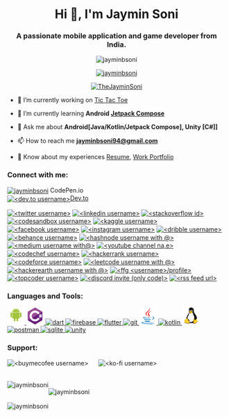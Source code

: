 <!-- Introduction Title -->
<h1 align="center">Hi 👋, I'm Jaymin Soni</h1>
<!-- Introduction Subtitle -->
<h3 align="center">A passionate mobile application and game developer from India.</h3>

<!-- Profile Views -->
<p align="center"> <img src="https://gpvc.arturio.dev/jayminbsoni" alt="jayminbsoni" /> </p>
<!-- <p align="left"> <img src="https://komarev.com/ghpvc/?username=jayminbsoni&label=Profile%20views&color=0e75b6&style=flat" alt="jayminbsoni" /> </p> -->
<!-- ![Profile views](https://gpvc.arturio.dev/jayminbsoni) -->

<!-- Profile Trophy -->
<p align="center"> <a href="https://github.com/ryo-ma/github-profile-trophy&theme=dracula"><img src="https://github-profile-trophy.vercel.app/?username=jayminbsoni" alt="jayminbsoni" /></a> </p>

<!-- Social Media -->
<p align="center">
	<!-- Twitter -->
	<a href="https://twitter.com/TheJayminSoni" target="blank"><img src="https://img.shields.io/twitter/follow/TheJayminSoni?logo=twitter&style=for-the-badge" alt="TheJayminSoni" /></a> 
</p>


<!-- About Work and Profile -->
- 🔭 I’m currently working on [Tic Tac Toe](https://play.google.com/store/apps/details?id=com.progressio.tictactoe&hl=en)

- 🌱 I’m currently learning **Android [Jetpack Compose](https://developer.android.com/courses/android-basics-compose/course)**

<!-- - 👯 I’m looking to collaborate on [<PROJECT NAME>](<PROJECT LINK>) -->

<!-- - 🤝 I’m looking for help with [<PROJECT NAME>](<PROJECT LINK>) -->

<!-- - 👨‍💻 All of my projects are available at [<WEBSITE LINK>](<WEBSITE LINK>) -->

<!-- - 📝 I regularly write articles on [<MEDIUM LINK>](<MEDIUM LINK>) -->

- 💬 Ask me about **Android[Java/Kotlin/Jetpack Compose], Unity [C#]]**

- 📫 How to reach me **jayminbsoni94@gmail.com**

- 📄 Know about my experiences [Resume](https://drive.google.com/file/d/1cUdDEJnxAmFCXPgeA5nSjTPEiNJXm079/view?usp=sharing), [Work Portfolio](https://shorturl.at/zJTY0)

<!-- ### Blogs posts -->
<!-- BLOG-POST-LIST:START -->
<!-- BLOG-POST-LIST:END -->

<h3 align="left">Connect with me:</h3>
<p align="left">
<!-- CodePen - For HTML/CSS/JavaScript -->	
<a href="https://codepen.io/jayminbsoni" target="blank"><img align="center" src="https://raw.githubusercontent.com/rahuldkjain/github-profile-readme-generator/master/src/images/icons/Social/codepen.svg" alt="jayminbsoni" height="30" width="40" /></a> CodePen.io</br>
<!-- Dev -->
<a href="https://dev.to/jayminbsoni" target="blank"><img align="center" src="https://raw.githubusercontent.com/rahuldkjain/github-profile-readme-generator/master/src/images/icons/Social/devto.svg" alt="<dev.to username>" height="30" width="40" />Dev.to</a></br>

<a href="https://twitter.com/<twitter username>" target="blank"><img align="center" src="https://raw.githubusercontent.com/rahuldkjain/github-profile-readme-generator/master/src/images/icons/Social/twitter.svg" alt="<twitter username>" height="30" width="40" /></a>
<a href="https://linkedin.com/in/<linkedin username>" target="blank"><img align="center" src="https://raw.githubusercontent.com/rahuldkjain/github-profile-readme-generator/master/src/images/icons/Social/linked-in-alt.svg" alt="<linkedin username>" height="30" width="40" /></a>
<a href="https://stackoverflow.com/users/<stackoverflow id>" target="blank"><img align="center" src="https://raw.githubusercontent.com/rahuldkjain/github-profile-readme-generator/master/src/images/icons/Social/stack-overflow.svg" alt="<stackoverflow id>" height="30" width="40" /></a>
<a href="https://codesandbox.com/<codesandbox username>" target="blank"><img align="center" src="https://raw.githubusercontent.com/rahuldkjain/github-profile-readme-generator/master/src/images/icons/Social/codesandbox.svg" alt="<codesandbox username>" height="30" width="40" /></a>
<a href="https://kaggle.com/<kaggle username>" target="blank"><img align="center" src="https://raw.githubusercontent.com/rahuldkjain/github-profile-readme-generator/master/src/images/icons/Social/kaggle.svg" alt="<kaggle username>" height="30" width="40" /></a>
<a href="https://fb.com/<facebook username>" target="blank"><img align="center" src="https://raw.githubusercontent.com/rahuldkjain/github-profile-readme-generator/master/src/images/icons/Social/facebook.svg" alt="<facebook username>" height="30" width="40" /></a>
<a href="https://instagram.com/<instagram username>" target="blank"><img align="center" src="https://raw.githubusercontent.com/rahuldkjain/github-profile-readme-generator/master/src/images/icons/Social/instagram.svg" alt="<instagram username>" height="30" width="40" /></a>
<a href="https://dribbble.com/<dribble username>" target="blank"><img align="center" src="https://raw.githubusercontent.com/rahuldkjain/github-profile-readme-generator/master/src/images/icons/Social/dribbble.svg" alt="<dribble username>" height="30" width="40" /></a>
<a href="https://www.behance.net/<behance username>" target="blank"><img align="center" src="https://raw.githubusercontent.com/rahuldkjain/github-profile-readme-generator/master/src/images/icons/Social/behance.svg" alt="<behance username>" height="30" width="40" /></a>
<a href="https://hashnode.com/<hashnode username with @>" target="blank"><img align="center" src="https://raw.githubusercontent.com/rahuldkjain/github-profile-readme-generator/master/src/images/icons/Social/hashnode.svg" alt="<hashnode username with @>" height="30" width="40" /></a>
<a href="https://medium.com/<medium username with@>" target="blank"><img align="center" src="https://raw.githubusercontent.com/rahuldkjain/github-profile-readme-generator/master/src/images/icons/Social/medium.svg" alt="<medium username with@>" height="30" width="40" /></a>
<a href="https://www.youtube.com/c/<youtube channel na,e>" target="blank"><img align="center" src="https://raw.githubusercontent.com/rahuldkjain/github-profile-readme-generator/master/src/images/icons/Social/youtube.svg" alt="<youtube channel na,e>" height="30" width="40" /></a>
<a href="https://www.codechef.com/users/<codechef username>" target="blank"><img align="center" src="https://cdn.jsdelivr.net/npm/simple-icons@3.1.0/icons/codechef.svg" alt="<codechef username>" height="30" width="40" /></a>
<a href="https://www.hackerrank.com/<hackerrank username>" target="blank"><img align="center" src="https://raw.githubusercontent.com/rahuldkjain/github-profile-readme-generator/master/src/images/icons/Social/hackerrank.svg" alt="<hackerrank username>" height="30" width="40" /></a>
<a href="https://codeforces.com/profile/<codeforce username>" target="blank"><img align="center" src="https://raw.githubusercontent.com/rahuldkjain/github-profile-readme-generator/master/src/images/icons/Social/codeforces.svg" alt="<codeforce username>" height="30" width="40" /></a>
<a href="https://www.leetcode.com/<leetcode username with @>" target="blank"><img align="center" src="https://raw.githubusercontent.com/rahuldkjain/github-profile-readme-generator/master/src/images/icons/Social/leet-code.svg" alt="<leetcode username with @>" height="30" width="40" /></a>
<a href="https://www.hackerearth.com/<hackerearth username with @>" target="blank"><img align="center" src="https://raw.githubusercontent.com/rahuldkjain/github-profile-readme-generator/master/src/images/icons/Social/hackerearth.svg" alt="<hackerearth username with @>" height="30" width="40" /></a>
<a href="https://auth.geeksforgeeks.org/user/<ffg <username>/profile>" target="blank"><img align="center" src="https://raw.githubusercontent.com/rahuldkjain/github-profile-readme-generator/master/src/images/icons/Social/geeks-for-geeks.svg" alt="<ffg <username>/profile>" height="30" width="40" /></a>
<a href="https://www.topcoder.com/members/<topcoder username>" target="blank"><img align="center" src="https://raw.githubusercontent.com/rahuldkjain/github-profile-readme-generator/master/src/images/icons/Social/topcoder.svg" alt="<topcoder username>" height="30" width="40" /></a>
<a href="https://discord.gg/<discord invite (only code)>" target="blank"><img align="center" src="https://raw.githubusercontent.com/rahuldkjain/github-profile-readme-generator/master/src/images/icons/Social/discord.svg" alt="<discord invite (only code)>" height="30" width="40" /></a>
<a href="/<rss feed url>" target="blank"><img align="center" src="https://raw.githubusercontent.com/rahuldkjain/github-profile-readme-generator/master/src/images/icons/Social/rss.svg" alt="<rss feed url>" height="30" width="40" /></a>
</p>

<h3 align="left">Languages and Tools:</h3>
<p align="left"> <a href="https://developer.android.com" target="_blank" rel="noreferrer"> <img src="https://raw.githubusercontent.com/devicons/devicon/master/icons/android/android-original-wordmark.svg" alt="android" width="40" height="40"/> </a> <a href="https://www.w3schools.com/cs/" target="_blank" rel="noreferrer"> <img src="https://raw.githubusercontent.com/devicons/devicon/master/icons/csharp/csharp-original.svg" alt="csharp" width="40" height="40"/> </a> <a href="https://dart.dev" target="_blank" rel="noreferrer"> <img src="https://www.vectorlogo.zone/logos/dartlang/dartlang-icon.svg" alt="dart" width="40" height="40"/> </a> <a href="https://firebase.google.com/" target="_blank" rel="noreferrer"> <img src="https://www.vectorlogo.zone/logos/firebase/firebase-icon.svg" alt="firebase" width="40" height="40"/> </a> <a href="https://flutter.dev" target="_blank" rel="noreferrer"> <img src="https://www.vectorlogo.zone/logos/flutterio/flutterio-icon.svg" alt="flutter" width="40" height="40"/> </a> <a href="https://git-scm.com/" target="_blank" rel="noreferrer"> <img src="https://www.vectorlogo.zone/logos/git-scm/git-scm-icon.svg" alt="git" width="40" height="40"/> </a> <a href="https://www.java.com" target="_blank" rel="noreferrer"> <img src="https://raw.githubusercontent.com/devicons/devicon/master/icons/java/java-original.svg" alt="java" width="40" height="40"/> </a> <a href="https://kotlinlang.org" target="_blank" rel="noreferrer"> <img src="https://www.vectorlogo.zone/logos/kotlinlang/kotlinlang-icon.svg" alt="kotlin" width="40" height="40"/> </a> <a href="https://www.linux.org/" target="_blank" rel="noreferrer"> <img src="https://raw.githubusercontent.com/devicons/devicon/master/icons/linux/linux-original.svg" alt="linux" width="40" height="40"/> </a> <a href="https://postman.com" target="_blank" rel="noreferrer"> <img src="https://www.vectorlogo.zone/logos/getpostman/getpostman-icon.svg" alt="postman" width="40" height="40"/> </a> <a href="https://www.sqlite.org/" target="_blank" rel="noreferrer"> <img src="https://www.vectorlogo.zone/logos/sqlite/sqlite-icon.svg" alt="sqlite" width="40" height="40"/> </a> <a href="https://unity.com/" target="_blank" rel="noreferrer"> <img src="https://www.vectorlogo.zone/logos/unity3d/unity3d-icon.svg" alt="unity" width="40" height="40"/> </a> </p>


<h3 align="left">Support:</h3>
<p><a href="https://www.buymeacoffee.com/<buymecofee username>"> <img align="left" src="https://cdn.buymeacoffee.com/buttons/v2/default-yellow.png" height="50" width="210" alt="<buymecofee username>" /></a><a href="https://ko-fi.com/<ko-fi username>"> <img align="left" src="https://cdn.ko-fi.com/cdn/kofi3.png?v=3" height="50" width="210" alt="<ko-fi username>" /></a></p><br><br>


<p><img align="left" src="https://github-readme-stats.vercel.app/api/top-langs?username=jayminbsoni&show_icons=true&locale=en&layout=compact" alt="jayminbsoni" /></p>

<p>&nbsp;<img align="center" src="https://github-readme-stats.vercel.app/api?username=jayminbsoni&show_icons=true&locale=en" alt="jayminbsoni" /></p>

<p><img align="center" src="https://github-readme-streak-stats.herokuapp.com/?user=jayminbsoni&" alt="jayminbsoni" /></p>

